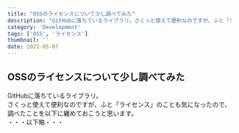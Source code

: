 ```yaml
---
title: "OSSのライセンスについて少し調べてみた"
description: "GitHubに落ちているライブラリ。さくっと使えて便利なのですが、ふと「ライセンス」のことも気になったので、調べたことを以下に纏めておこうと思います。"
category: 'Development'
tags: ['OSS', 'ライセンス']
thumbnail: ''
date: 2021-05-07
---
```


## OSSのライセンスについて少し調べてみた

GitHubに落ちているライブラリ。  
さくっと使えて便利なのですが、ふと「ライセンス」のことも気になったので、調べたことを以下に纏めておこうと思います。  
・・・以下略・・・
